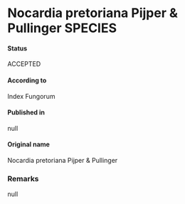 Nocardia pretoriana Pijper & Pullinger SPECIES
=======

#### Status
ACCEPTED

#### According to
Index Fungorum

#### Published in
null

#### Original name
Nocardia pretoriana Pijper & Pullinger

### Remarks
null
